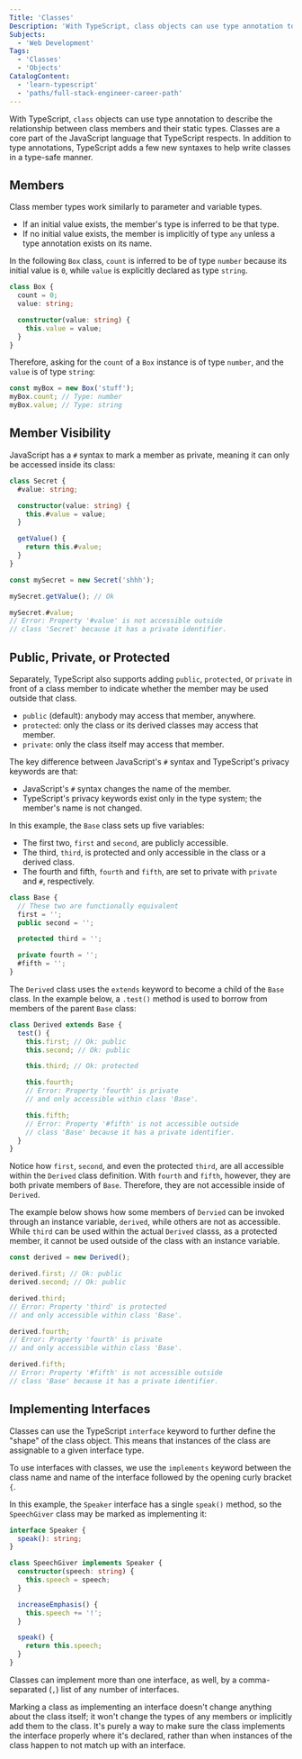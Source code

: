 ```yaml
---
Title: 'Classes'
Description: 'With TypeScript, class objects can use type annotation to describe the relationship between class members and their static types.'
Subjects:
  - 'Web Development'
Tags:
  - 'Classes'
  - 'Objects'
CatalogContent:
  - 'learn-typescript'
  - 'paths/full-stack-engineer-career-path'
---
```


With TypeScript, `class` objects can use type annotation to describe the relationship between class members and their static types. Classes are a core part of the JavaScript language that TypeScript respects.
In addition to type annotations, TypeScript adds a few new syntaxes to help write classes in a type-safe manner.

## Members

Class member types work similarly to parameter and variable types.

- If an initial value exists, the member's type is inferred to be that type.
- If no initial value exists, the member is implicitly of type `any` unless a type annotation exists on its name.

In the following `Box` class, `count` is inferred to be of type `number` because its initial value is `0`, while `value` is explicitly declared as type `string`.

```ts
class Box {
  count = 0;
  value: string;

  constructor(value: string) {
    this.value = value;
  }
}
```

Therefore, asking for the `count` of a `Box` instance is of type `number`, and the `value` is of type `string`:

```ts
const myBox = new Box('stuff');
myBox.count; // Type: number
myBox.value; // Type: string
```

## Member Visibility

JavaScript has a `#` syntax to mark a member as private, meaning it can only be accessed inside its class:

```ts
class Secret {
  #value: string;

  constructor(value: string) {
    this.#value = value;
  }

  getValue() {
    return this.#value;
  }
}

const mySecret = new Secret('shhh');

mySecret.getValue(); // Ok

mySecret.#value;
// Error: Property '#value' is not accessible outside
// class 'Secret' because it has a private identifier.
```

## Public, Private, or Protected

Separately, TypeScript also supports adding `public`, `protected`, or `private` in front of a class member to indicate whether the member may be used outside that class.

- `public` (default): anybody may access that member, anywhere.
- `protected`: only the class or its derived classes may access that member.
- `private`: only the class itself may access that member.

The key difference between JavaScript's `#` syntax and TypeScript's privacy keywords are that:

- JavaScript's `#` syntax changes the name of the member.
- TypeScript's privacy keywords exist only in the type system; the member's name is not changed.

In this example, the `Base` class sets up five variables:

- The first two, `first` and `second`, are publicly accessible.
- The third, `third`, is protected and only accessible in the class or a derived class.
- The fourth and fifth, `fourth` and `fifth`, are set to private with `private` and `#`, respectively.

```ts
class Base {
  // These two are functionally equivalent
  first = '';
  public second = '';

  protected third = '';

  private fourth = '';
  #fifth = '';
}
```

The `Derived` class uses the `extends` keyword to become a child of the `Base` class. In the example below, a `.test()` method is used to borrow from members of the parent `Base` class:

```ts
class Derived extends Base {
  test() {
    this.first; // Ok: public
    this.second; // Ok: public

    this.third; // Ok: protected

    this.fourth;
    // Error: Property 'fourth' is private
    // and only accessible within class 'Base'.

    this.fifth;
    // Error: Property '#fifth' is not accessible outside
    // class 'Base' because it has a private identifier.
  }
}
```

Notice how `first`, `second`, and even the protected `third`, are all accessible within the `Derived` class definition. With `fourth` and `fifth`, however, they are both private members of `Base`. Therefore, they are not accessible inside of `Derived`.

The example below shows how some members of `Dervied` can be invoked through an instance variable, `derived`, while others are not as accessible. While `third` can be used within the actual `Derived` classs, as a protected member, it cannot be used outside of the class with an instance variable.

```ts
const derived = new Derived();

derived.first; // Ok: public
derived.second; // Ok: public

derived.third;
// Error: Property 'third' is protected
// and only accessible within class 'Base'.

derived.fourth;
// Error: Property 'fourth' is private
// and only accessible within class 'Base'.

derived.fifth;
// Error: Property '#fifth' is not accessible outside
// class 'Base' because it has a private identifier.
```

## Implementing Interfaces

Classes can use the TypeScript `interface` keyword to further define the "shape" of the class object. This means that instances of the class are assignable to a given interface type.

To use interfaces with classes, we use the `implements` keyword between the class name and name of the interface followed by the opening curly bracket `{`.

In this example, the `Speaker` interface has a single `speak()` method, so the `SpeechGiver` class may be marked as implementing it:

```ts
interface Speaker {
  speak(): string;
}

class SpeechGiver implements Speaker {
  constructor(speech: string) {
    this.speech = speech;
  }

  increaseEmphasis() {
    this.speech += '!';
  }

  speak() {
    return this.speech;
  }
}
```

Classes can implement more than one interface, as well, by a comma-separated (`,`) list of any number of interfaces.

Marking a class as implementing an interface doesn't change anything about the class itself; it won't change the types of any members or implicitly add them to the class. It's purely a way to make sure the class implements the interface properly where it's declared, rather than when instances of the class happen to not match up with an interface.
